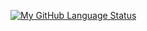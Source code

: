 [![My GitHub Language Status](https://github-readme-stats.vercel.app/api/top-langs/?username=devguts&show_icons=true&title_color=539BF5&text_color=9f9f9f&bg_color=00000000&icon_color=00000000&count_private=true)]()
